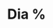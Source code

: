 ---
title: "Dia %"
url: /ciudad-autonoma-de-buenos-aires/dia-avenida-eva-peron/
shop: supermercado
---